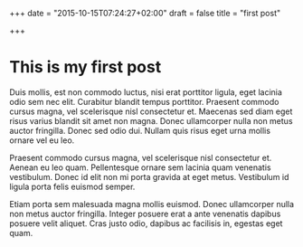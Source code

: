 +++
date = "2015-10-15T07:24:27+02:00"
draft = false
title = "first post"

+++
# This is my first post


Duis mollis, est non commodo luctus, nisi erat porttitor ligula, eget lacinia odio sem nec elit. Curabitur blandit tempus porttitor. Praesent commodo cursus magna, vel scelerisque nisl consectetur et. Maecenas sed diam eget risus varius blandit sit amet non magna. Donec ullamcorper nulla non metus auctor fringilla. Donec sed odio dui. Nullam quis risus eget urna mollis ornare vel eu leo.

Praesent commodo cursus magna, vel scelerisque nisl consectetur et. Aenean eu leo quam. Pellentesque ornare sem lacinia quam venenatis vestibulum. Donec id elit non mi porta gravida at eget metus. Vestibulum id ligula porta felis euismod semper.

Etiam porta sem malesuada magna mollis euismod. Donec ullamcorper nulla non metus auctor fringilla. Integer posuere erat a ante venenatis dapibus posuere velit aliquet. Cras justo odio, dapibus ac facilisis in, egestas eget quam.
